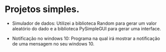# Projetos simples.
- Simulador de dados: Utilizei a biblioteca Random para gerar um valor aleatório do dado e a biblioteca PySimpleGUI para gerar uma interface.  

- Notificação no windows 10: Programa na qual irá mostrar a notificação de uma mensagem no seu windows 10.
